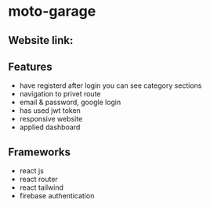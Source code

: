 # moto-garage



## Website link: 


## Features
- have registerd after login you can see category sections
- navigation to privet route
- email & password, google login
- has used jwt token
- responsive website
- applied dashboard



## Frameworks
- react js
- react router
- react tailwind
- firebase authentication

